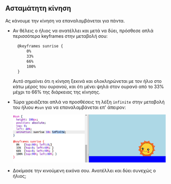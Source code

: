 ## Ασταμάτητη κίνηση

Ας κάνουμε την κίνηση να επαναλαμβάνεται για πάντα.

+ Αν θέλεις ο ήλιος να ανατέλλει και μετά να δύει, πρόσθεσε απλά περισσότερα keyframes στην μεταβολή σου:
    
        @keyframes sunrise {
            0%  
            33% 
            66% 
            100%
        }
        
    
    Αυτό σημαίνει ότι η κίνηση ξεκινά και ολοκληρώνεται με τον ήλιο στο κάτω μέρος του ουρανού, και ότι μένει ψηλά στον ουρανό από το 33% μέχρι το 66% της διάρκειας της κίνησης.

+ Τώρα χρειάζεται απλά να προσθέσεις τη λέξη `infinite` στην μεταβολή του ήλιου `#sun` για να επαναλαμβάνεται επ' άπειρον:
    
    ![screenshot](images/sunrise-infinite.png)

+ Δοκίμασε την κινούμενη εικόνα σου. Ανατέλλει και δύει συνεχώς ο ήλιος;